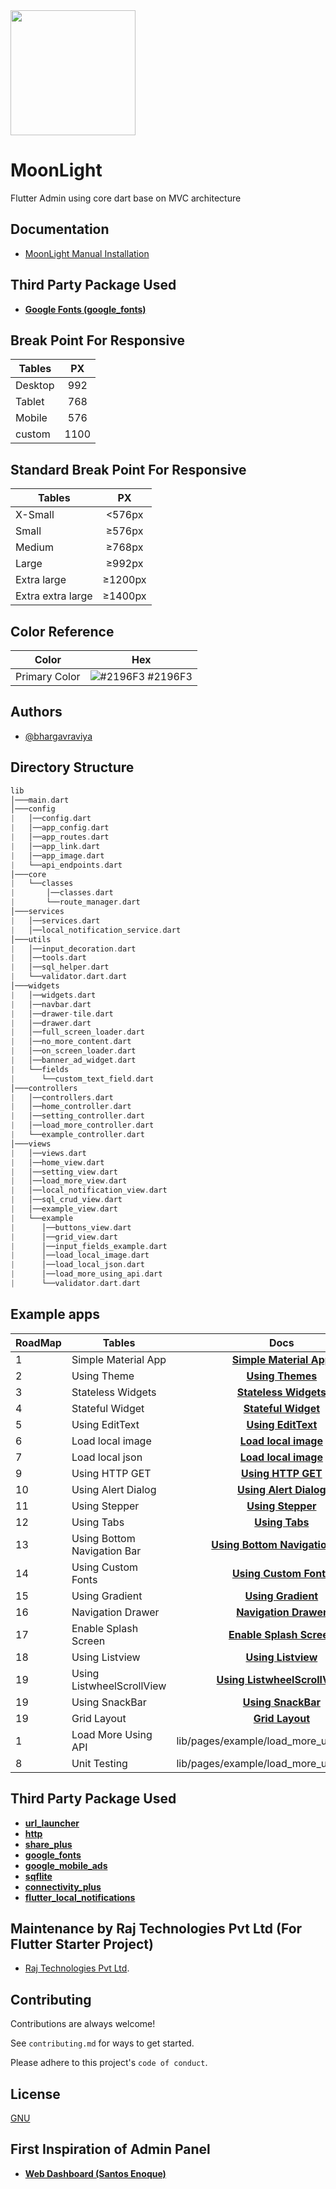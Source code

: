 <img src="../screenshot.png" width="200px">


# MoonLight

Flutter Admin using core dart  base on MVC architecture

## Documentation

- [MoonLight Manual Installation](#moonlight-manual-installation)


## Third Party Package Used
- **[Google Fonts (google_fonts)](https://pub.dev/packages/google_fonts)**

## Break Point For Responsive

| Tables  |  PX   |
| ------- | :---: |
| Desktop |  992  |
| Tablet  |  768  |
| Mobile  |  576  |
| custom  | 1100  |

## Standard Break Point For Responsive

| Tables  |  PX   |
| ------- | :---: |
| X-Small |  <576px  |
| Small |  ≥576px  |
| Medium |  ≥768px  |
| Large |  ≥992px  |
| Extra large  |  ≥1200px  |
| Extra extra large  |  ≥1400px  |

## Color Reference

| Color             | Hex                                                                |
| ----------------- | ------------------------------------------------------------------ |
| Primary Color | ![#2196F3](https://via.placeholder.com/10/2196F3?text=+) #2196F3 |


## Authors

- [@bhargavraviya](https://www.github.com/bhargavraviya)


## Directory Structure

```dart
lib
│───main.dart
│───config
|   │──config.dart
|   │──app_config.dart
|   │──app_routes.dart
|   │──app_link.dart
|   │──app_image.dart
|   └──api_endpoints.dart
│───core
|   └──classes
|       │──classes.dart
|       └──route_manager.dart
│───services
|   │──services.dart
|   │──local_notification_service.dart
│───utils
|   │──input_decoration.dart
|   │──tools.dart
|   │──sql_helper.dart
|   └──validator.dart.dart
│───widgets
|   │──widgets.dart
|   │──navbar.dart
|   │──drawer-tile.dart
|   │──drawer.dart
|   │──full_screen_loader.dart
|   │──no_more_content.dart
|   │──on_screen_loader.dart
|   │──banner_ad_widget.dart
|   └──fields
|      └──custom_text_field.dart
│───controllers
|   │──controllers.dart
|   │──home_controller.dart
|   │──setting_controller.dart
|   │──load_more_controller.dart
|   └──example_controller.dart
│───views
|   │──views.dart
|   │──home_view.dart
|   │──setting_view.dart
|   │──load_more_view.dart
|   │──local_notification_view.dart
|   │──sql_crud_view.dart
|   │──example_view.dart
|   └──example
|      │──buttons_view.dart
|      │──grid_view.dart
|      │──input_fields_example.dart
|      │──load_local_image.dart
|      │──load_local_json.dart
|      │──load_more_using_api.dart
|      └──validator.dart.dart
```

## Example apps


| RoadMap | Tables                      |                                                         Docs                                                          |
| ------- | --------------------------- | :-------------------------------------------------------------------------------------------------------------------: |
| 1       | Simple Material App         |        **[Simple Material App](https://medium.com/rajtechnologies/flutter-simple-material-app-cd266b964725)**         |
| 2       | Using Theme                 |                **[Using Themes](https://medium.com/rajtechnologies/flutter-using-theme-a68509abb3c2)**                | Yes |
| 3       | Stateless Widgets           |          **[Stateless Widgets](https://medium.com/rajtechnologies/flutter-stateless-widgets-d5760ecdff15)**           |
| 4       | Stateful Widget             |            **[Stateful Widget](https://medium.com/rajtechnologies/flutter-stateful-widget-110750287726)**             |
| 5       | Using EditText              |             **[Using EditText](https://medium.com/rajtechnologies/flutter-using-edittext-7f3681aab3a2)**              |
| 6       | Load local image            |           **[Load local image](https://medium.com/rajtechnologies/flutter-load-local-image-cc238266872b)**            |
| 7       | Load local json             |            **[Load local image](https://medium.com/rajtechnologies/flutter-load-local-json-829c77284233)**            |
| 9       | Using HTTP GET              |             **[Using HTTP GET](https://medium.com/rajtechnologies/flutter-using-http-get-6a70fe4534fc)**              |
| 10      | Using Alert Dialog          |         **[Using Alert Dialog](https://medium.com/rajtechnologies/flutter-using-alert-dialog-f8183c40056d)**          |
| 11      | Using Stepper               |              **[Using Stepper](https://medium.com/rajtechnologies/flutter-using-stepper-f745c3dc3907)**               |
| 12      | Using Tabs                  |                 **[Using Tabs](https://medium.com/rajtechnologies/flutter-using-tabs-cab50f04bbff)**                  |
| 13      | Using Bottom Navigation Bar | **[Using Bottom Navigation Bar](https://medium.com/rajtechnologies/flutter-using-bottom-navigation-bar-2808a9bd523)** |
| 14      | Using Custom Fonts          |         **[Using Custom Fonts](https://medium.com/rajtechnologies/flutter-using-custom-fonts-9f638fabdccb)**          |
| 15      | Using Gradient              |             **[Using Gradient](https://medium.com/rajtechnologies/flutter-using-gradient-e9a16d9de778)**              |
| 16      | Navigation Drawer           |          **[Navigation Drawer](https://medium.com/rajtechnologies/flutter-navigation-drawer-216f30063198)**           |
| 17      | Enable Splash Screen        |       **[Enable Splash Screen](https://medium.com/rajtechnologies/flutter-enable-splash-screen-ceefac3a7d56)**        |
| 18      | Using Listview              |              **[Using Listview](https://medium.com/rajtechnologies/flutter-using-listview-4cc866dd352)**              |
| 19      | Using ListwheelScrollView   |  **[Using ListwheelScrollView](https://medium.com/rajtechnologies/flutter-using-listwheelscrollview-24843b1ecf09)**   |
| 19      | Using SnackBar              |             **[Using SnackBar](https://medium.com/rajtechnologies/flutter-using-snackbar-fc2cd752f02d)**              |
| 19      | Grid Layout                 |                **[Grid Layout](https://medium.com/rajtechnologies/flutter-grid-layout-f95f67fe88a7)**                 |
| 1       | Load More Using API         |                                      lib/pages/example/load_more_using_api.dart                                       |
| 8                           |                                                     Unit Testing                                                      | lib/pages/example/load_more_using_api.dart | https://github.com/nisrulz/flutter-examples/blob/develop/unit_testing/test/unit/formValidator_test.dart

## Third Party Package Used

- **[url_launcher](https://pub.dev/packages/url_launcher)**
- **[http](https://pub.dev/packages/http)**
- **[share_plus](https://pub.dev/packages/share_plus)**
- **[google_fonts](https://pub.dev/packages/google_fonts)**
- **[google_mobile_ads](https://pub.dev/packages/google_mobile_ads)**
- **[sqflite](https://pub.dev/packages/sqflite)**
- **[connectivity_plus](https://pub.dev/packages/connectivity_plus)**
- **[flutter_local_notifications](https://pub.dev/packages/flutter_local_notifications)**

## Maintenance by Raj Technologies Pvt Ltd (For Flutter Starter Project)

- [Raj Technologies Pvt Ltd](http://www.rajtechnologies.com/contact-web-design-development-marketing-Ahmedabad-India-Gujarat.php+).

## Contributing

Contributions are always welcome!

See `contributing.md` for ways to get started.

Please adhere to this project's `code of conduct`.


## License

[GNU](https://github.com/RajTechnologiesPvtLtd/flutter-moonlight/blob/master/LICENSE)

## First Inspiration of Admin Panel

- **[Web Dashboard (Santos Enoque)](https://github.com/Santos-Enoque/flutter-web-dashboard-template)**